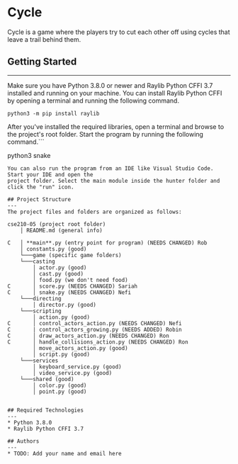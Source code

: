 # Cycle

Cycle is a game where the players try to cut each other off using cycles that leave a trail behind them.

## Getting Started

---

Make sure you have Python 3.8.0 or newer and Raylib Python CFFI 3.7 installed and running on your machine. You can install Raylib Python CFFI by opening a terminal and running the following command.

```
python3 -m pip install raylib
```

After you've installed the required libraries, open a terminal and browse to the project's root folder. Start the program by running the following command.```

python3 snake

```
You can also run the program from an IDE like Visual Studio Code. Start your IDE and open the
project folder. Select the main module inside the hunter folder and click the "run" icon.

## Project Structure
---
The project files and folders are organized as follows:
```

```
cse210-05 (project root folder)
    │ README.md (general info)

C   │ **main**.py (entry point for program) (NEEDS CHANGED) Rob
    │ constants.py (good)
    └───game (specific game folders)
    └───casting
        │ actor.py (good)
        │ cast.py (good)
        │ food.py (we don't need food)
C       │ score.py (NEEDS CHANGED) Sariah
C       │ snake.py (NEEDS CHANGED) Nefi
    └───directing
        │ director.py (good)
    └───scripting
        │ action.py (good)
C       │ control_actors_action.py (NEEDS CHANGED) Nefi
C       | control_actors_growing.py (NEEDS ADDED) Robin
C       │ draw_actors_action.py (NEEDS CHANGED) Ron
C       │ handle_collisions_action.py (NEEDS CHANGED) Ron
        │ move_actors_action.py (good)
        │ script.py (good)
    └───services
        │ keyboard_service.py (good)
        │ video_service.py (good)
    └───shared (good)
        │ color.py (good)
        │ point.py (good)

```

```

## Required Technologies
---
* Python 3.8.0
* Raylib Python CFFI 3.7

## Authors
---
* TODO: Add your name and email here
```
